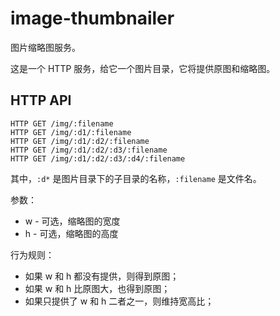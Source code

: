 # image-thumbnailer

图片缩略图服务。

这是一个 HTTP 服务，给它一个图片目录，它将提供原图和缩略图。

## HTTP API

```
HTTP GET /img/:filename
HTTP GET /img/:d1/:filename
HTTP GET /img/:d1/:d2/:filename
HTTP GET /img/:d1/:d2/:d3/:filename
HTTP GET /img/:d1/:d2/:d3/:d4/:filename
```
其中，`:d*` 是图片目录下的子目录的名称，`:filename` 是文件名。

参数：

- w - 可选，缩略图的宽度
- h - 可选，缩略图的高度

行为规则：

- 如果 w 和 h 都没有提供，则得到原图；
- 如果 w 和 h 比原图大，也得到原图；
- 如果只提供了 w 和 h 二者之一，则维持宽高比；
